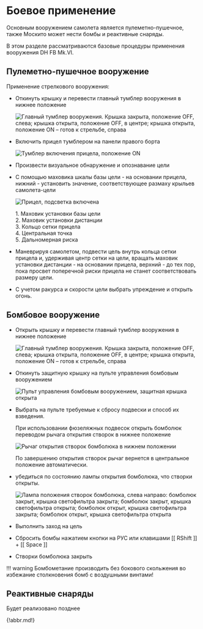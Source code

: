 # Боевое применение

Основным вооружением самолета является пулеметно-пушечное, также Москито может нести
бомбы и реактивные снаряды.

В этом разделе рассматриваются базовые процедуры применения вооружения DH FB Mk.VI.


## Пулеметно-пушечное вооружение

Применение стрелкового вооружения:

- Откинуть крышку и перевести главный тумблер вооружения в нижнее положение

    ![Главный тумблер вооружения. Крышка закрыта, положение OFF, слева; крышка открыта, положение OFF, в центре; крышка открыта, положение ON – готов к стрельбе, справа](img/img-116-1-screen.jpg)

- Включить прицел тумблером на панели правого борта

    ![Тумблер включения прицела, положение ON](img/img-116-2-screen.jpg)

- Произвести визуальное обнаружение и опознавание цели
- С помощью маховика шкалы базы цели - на основании прицела, нижний - установить
значение, соответствующее размаху крыльев самолета-цели

    ![Прицел, подсветка включена](img/img-117-1-screen.jpg)
    
    1\. Маховик установки базы цели<br>
    2\. Маховик установки дистанции<br>
    3\. Кольцо сетки прицела<br>
    4\. Центральная точка<br>
    5\. Дальномерная риска<br>

- Маневрируя самолетом, подвести цель внутрь кольца сетки прицела и, удерживая центр
сетки на цели, вращать маховик установки дистанции - на основании прицела, верхний -
до тех пор, пока просвет поперечной риски прицела не станет соответствовать размеру
цели.
- С учетом ракурса и скорости цели выбрать упреждение и открыть огонь.

## Бомбовое вооружение

- Открыть крышку и перевести главный тумблер вооружения в нижнее положение

    ![Главный тумблер вооружения. Крышка закрыта, положение OFF, слева; крышка открыта, положение OFF, в центре; крышка открыта, положение ON – готов к стрельбе, справа](img/img-116-1-screen.jpg)

- Откинуть защитную крышку на пульте управления бомбовым вооружением

    ![Пульт управления бомбовым вооружением, защитная крышка открыта](img/img-118-2-screen.jpg)

- Выбрать на пульте требуемые к сбросу подвески и способ их взведения.
    
    При использовании фюзеляжных подвесок открыть бомболюк
    переводом рычага открытия створок в нижнее положение

    ![Рычаг открытия створок бомболюка в нижнем положении](img/img-119-1-screen.jpg)

    По завершению открытия створок рычаг вернется в центральное положение автоматически.

- убедиться по состоянию лампы открытия бомболюка, что створки открыты.

    ![Лампа положения створок бомболюка, слева направо: бомболюк закрыт, крышка светофильтра закрыта; бомболюк закрыт, крышка светофильтра открыта; бомболюк открыт, крышка светофильтра закрыта; бомболюк открыт, крышка светофильтра открыта](img/img-119-2-screen.jpg)

- Выполнить заход на цель
- Сбросить бомбы нажатием кнопки на РУС или клавишами [[ RShift ]] + [[ Space ]]
- Створки бомболюка закрыть

!!! warning
    Бомбометание производить без бокового скольжения во избежание столкновения бомб
    с воздушными винтами!

## Реактивные снаряды

Будет реализовано позднее

{!abbr.md!}

